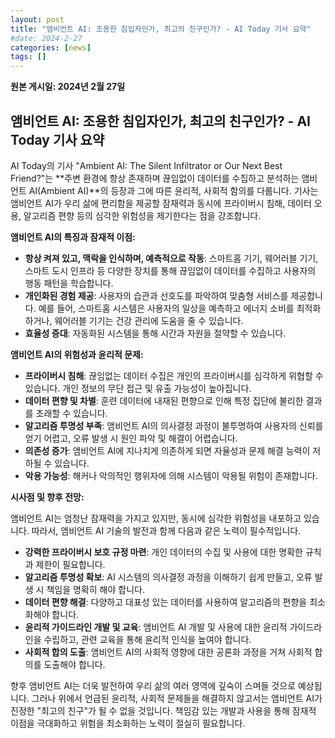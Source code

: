 ```yaml
---
layout: post
title: "앰비언트 AI: 조용한 침입자인가, 최고의 친구인가? - AI Today 기사 요약"
#date: 2024-2-27
categories: [news]
tags: []
---
```


**원본 게시일: 2024년 2월 27일**

## 앰비언트 AI: 조용한 침입자인가, 최고의 친구인가? - AI Today 기사 요약

AI Today의 기사 "Ambient AI: The Silent Infiltrator or Our Next Best Friend?"는 **주변 환경에 항상 존재하며 끊임없이 데이터를 수집하고 분석하는 앰비언트 AI(Ambient AI)**의 등장과 그에 따른 윤리적, 사회적 함의를 다룹니다.  기사는 앰비언트 AI가 우리 삶에 편리함을 제공할 잠재력과 동시에 프라이버시 침해, 데이터 오용, 알고리즘 편향 등의 심각한 위험성을 제기한다는 점을 강조합니다.

**앰비언트 AI의 특징과 잠재적 이점:**

* **항상 켜져 있고, 맥락을 인식하며, 예측적으로 작동**:  스마트홈 기기, 웨어러블 기기, 스마트 도시 인프라 등 다양한 장치를 통해 끊임없이 데이터를 수집하고 사용자의 행동 패턴을 학습합니다.
* **개인화된 경험 제공**: 사용자의 습관과 선호도를 파악하여 맞춤형 서비스를 제공합니다. 예를 들어, 스마트홈 시스템은 사용자의 일상을 예측하고 에너지 소비를 최적화하거나, 웨어러블 기기는 건강 관리에 도움을 줄 수 있습니다.
* **효율성 증대**: 자동화된 시스템을 통해 시간과 자원을 절약할 수 있습니다.

**앰비언트 AI의 위험성과 윤리적 문제:**

* **프라이버시 침해**: 끊임없는 데이터 수집은 개인의 프라이버시를 심각하게 위협할 수 있습니다.  개인 정보의 무단 접근 및 유출 가능성이 높아집니다.
* **데이터 편향 및 차별**: 훈련 데이터에 내재된 편향으로 인해 특정 집단에 불리한 결과를 초래할 수 있습니다.
* **알고리즘 투명성 부족**:  앰비언트 AI의 의사결정 과정이 불투명하여 사용자의 신뢰를 얻기 어렵고, 오류 발생 시 원인 파악 및 해결이 어렵습니다.
* **의존성 증가**: 앰비언트 AI에 지나치게 의존하게 되면 자율성과 문제 해결 능력이 저하될 수 있습니다.
* **악용 가능성**:  해커나 악의적인 행위자에 의해 시스템이 악용될 위험이 존재합니다.


**시사점 및 향후 전망:**

앰비언트 AI는 엄청난 잠재력을 가지고 있지만, 동시에 심각한 위험성을 내포하고 있습니다.  따라서, 앰비언트 AI 기술의 발전과 함께 다음과 같은 노력이 필수적입니다.

* **강력한 프라이버시 보호 규정 마련**: 개인 데이터의 수집 및 사용에 대한 명확한 규칙과 제한이 필요합니다.
* **알고리즘 투명성 확보**:  AI 시스템의 의사결정 과정을 이해하기 쉽게 만들고, 오류 발생 시 책임을 명확히 해야 합니다.
* **데이터 편향 해결**:  다양하고 대표성 있는 데이터를 사용하여 알고리즘의 편향을 최소화해야 합니다.
* **윤리적 가이드라인 개발 및 교육**:  앰비언트 AI 개발 및 사용에 대한 윤리적 가이드라인을 수립하고, 관련 교육을 통해 윤리적 인식을 높여야 합니다.
* **사회적 합의 도출**:  앰비언트 AI의 사회적 영향에 대한 공론화 과정을 거쳐 사회적 합의를 도출해야 합니다.


향후 앰비언트 AI는 더욱 발전하여 우리 삶의 여러 영역에 깊숙이 스며들 것으로 예상됩니다.  그러나 위에서 언급된 윤리적, 사회적 문제들을 해결하지 않고서는 앰비언트 AI가 진정한 "최고의 친구"가 될 수 없을 것입니다.  책임감 있는 개발과 사용을 통해 잠재적 이점을 극대화하고 위험을 최소화하는 노력이 절실히 필요합니다.
